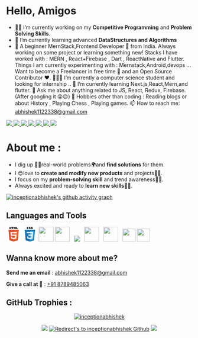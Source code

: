 <link href="style.css" rel="stylesheet"></link>

# **Hello, Amigos** 

- 👨‍💻 I’m currently working on my **Competitive Programming** and **Problem Solving Skills**.
- 🤯 I’m currently learning advanced **DataStructures and Algorithms**
- 🤩 A beginner MernStack,Frontend Developer 🚀 from India. Always working on some project or learning something new!
Stacks I have worked with : MERN , React+Firebase , Dart , ReactNative and Flutter.
Things I am currently experimenting with : Mernstack,Android,devops ...
Want to become a Freelancer in free time 💸 and an Open Source Contributor ❤️. 
👨🏽‍💻 I’m currently a computer science student and looking for internship ..
🌱 I’m currently learning Next.js,React,Mern,and flutter.
💬 Ask me about anything related to JS, React, Redux, Firebase.(After googling it 😜😌)
🎿 Hobbies other than coding : Reading blogs or about History , Playing Chess , Playing games.
📫 How to reach me: abhishek1122338@gmail.com

<a href="https://leetcode.com/inceptionabhishek/">
  <img src="https://img.shields.io/badge/Leetcode-orange?style=for-the-badge&logo=leetcode&logoColor=black"/>
</a>
<a href="https://www.linkedin.com/in/inceptionabhi">
  <img src="https://img.shields.io/badge/LinkedIn-0077B5?style=for-the-badge&logo=linkedin&logoColor=white"/> 
 </a> 
<a href="mailto:abhishek1122338@gmail.com">
  <img src="https://img.shields.io/badge/Gmail-D14836?style=for-the-badge&logo=gmail&logoColor=white"/>
</a>
<a href="https://twitter.com/inceptionabhi">
  <img src="https://img.shields.io/badge/Twitter-1DA1F2?style=for-the-badge&logo=twitter&logoColor=white"/>
</a>
<a href="https://codeforces.com/profile/inceptionabhi">
  <img src="https://img.shields.io/badge/Codeforces-red?style=for-the-badge&logo=codeforces&logoColor=white"/>
</a>
<a href="https://www.codechef.com/users/inceptionabhi">
  <img src="https://img.shields.io/badge/Codechef-black?style=for-the-badge&logo=codechef&logoColor=pink"/>
</a>
<a href="https://www.instagram.com/wildfireabhi">
  <img src="https://img.shields.io/badge/Instagram-black?style=for-the-badge&logo=instagram&logoColor=pink"/>
</a>



# **About me** :

- I dig up 🕵️‍♀️real-world problems🌍and **find solutions** for them.
- I 😍love to **create and modify new products** and projects👨‍💻.
- I focus on my **problem-solving skill** and trend awareness🕵️‍♀️.
- Always excited and ready to **learn new skills👨‍🎓**.


<!-- Contribution Graph-->
[![inceptionabhishek's github activity graph](https://activity-graph.herokuapp.com/graph?username=inceptionabhishek&theme=xcode&bg_color=0D1117&color=5BCDEC&line=5BCDEC&point=FFFFFF&hide_border=true)](https://github.com/inceptionabhishek)




## **Languages and Tools**<!-- https://github.com/Ileriayo/markdown-badges -->
<p>

<img src="https://raw.githubusercontent.com/devicons/devicon/master/icons/html5/html5-original-wordmark.svg" width="40px" height="40px">

<img src="https://raw.githubusercontent.com/devicons/devicon/master/icons/css3/css3-original-wordmark.svg" width="40px" height="40px">

<img src ="https://cdn.jsdelivr.net/gh/devicons/devicon/icons/java/java-original-wordmark.svg" width="40px" height="40px" >

<img src ="https://cdn.jsdelivr.net/gh/devicons/devicon/icons/python/python-original-wordmark.svg" width="40px" height="40px">
 &nbsp
<img src="https://cdn.jsdelivr.net/gh/devicons/devicon/icons/javascript/javascript-original.svg" width=40px heigth=50px > &nbsp 

<img src ="https://cdn.jsdelivr.net/gh/devicons/devicon/icons/git/git-plain.svg" width="40px" height="40px"> 
&nbsp

<img src="https://cdn.jsdelivr.net/gh/devicons/devicon/icons/github/github-original-wordmark.svg" width="40px" height="40px"> 
&nbsp

<img src ="https://cdn.jsdelivr.net/gh/devicons/devicon/icons/vscode/vscode-original-wordmark.svg" width="35px" height="35px">

<img src ="https://cdn.jsdelivr.net/gh/devicons/devicon/icons/scala/scala-original.svg" width="35px" height="35px">

</p>

## **Wanna know more about me?** 
**Send me an email** : abhishek1122338@gmail.com

**Give a call at 📲** : <a href="tel:+918789485063">+91 8789485063</a>

## **GitHub Trophies :**
<!-- https://github.com/ryo-ma/github-profile-trophy -->

<p align="center">
<a href="https://github.com/inceptionabhishek"><img src="https://github-profile-trophy.vercel.app/?username=inceptionabhishek&rank=S,A,AA,AAA,SECRET,B,C&row=1&theme=flat&no-frame=true" alt="inceptionabhishek"/></a>
</p>


<p align="center">
<a href="https://github.com/inceptionabhishek" title="Redirect's to inceptionabhishek's Github">
<img width="49%" src="https://github-readme-stats.vercel.app/api?username=inceptionabhishek&show_icons=true&theme=dark&count_private=true&text_color=d3d3d3&icon_color=00E6FE&title_color=00E6FE" /></a>
  

<a href="https://github.com/inceptionabhishek">
<img width="49%" title="Redirect's to inceptionabhishek Github" src="https://github-readme-streak-stats.herokuapp.com/?user=Jiganesh&theme=dark&theme=black-ice&stroke=0000" /></a>


<a href ="https://github.com/inceptionabhishek" title="Redirect's to inceptionabhishek Github">
<img width="43%" src="https://github-readme-stats.vercel.app/api/top-langs/?username=inceptionabhishek&layout=compact&theme=dark&langs_count=6&count_private=false&text_color=d3d3d3&title_color=00E6FE"/></a>




</p>









